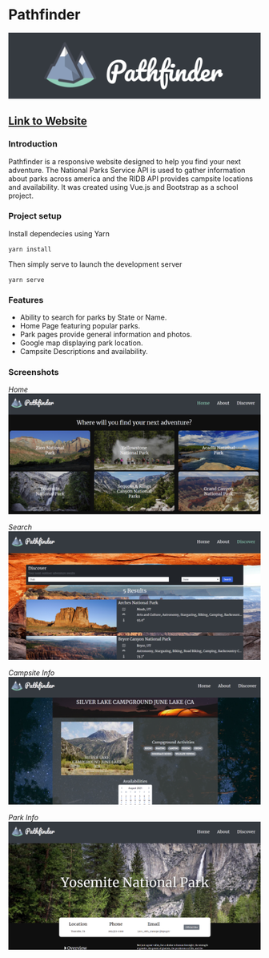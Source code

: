 # Pathfinder
![](misc/img/logobanner.png)

## [Link to Website](https://pathfinder-17a7e.web.app/)
### Introduction

Pathfinder is a responsive website designed to help you find your next adventure. 
The National Parks Service API is used to gather information about parks across america and the RIDB API provides campsite locations and availability.
It was created using Vue.js and Bootstrap as a school project. 

### Project setup
Install dependecies using Yarn

```
yarn install
```
Then simply serve to launch the development server

```
yarn serve
```

### Features
* Ability to search for parks by State or Name.
* Home Page featuring popular parks.
* Park pages provide general information and photos.
* Google map displaying park location.
* Campsite Descriptions and availability.

### Screenshots
_Home_
![](misc/img/home.png)

_Search_
![](misc/img/search.png)

_Campsite Info_
![](misc/img/camp.png)

_Park Info_
![](misc/img/park.png)
